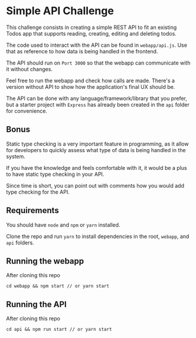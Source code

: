 # Simple API Challenge

This challenge consists in creating a simple REST API to fit an existing Todos app that supports reading, creating, editing and deleting todos.

The code used to interact with the API can be found in `webapp/api.js`. Use that as reference to how data is being handled in the frontend.

The API should run on `Port 3000` so that the webapp can communicate with it without changes.

Feel free to run the webapp and check how calls are made. There's a version without API to show how the application's final UX should be.

The API can be done with any language/framework/library that you prefer, but a starter project with `Express` has already been created in the `api` folder for convenience.

## Bonus
Static type checking is a very important feature in programming, as it allow for developers to quickly assess what type of data is being handled in the system.

If you have the knowledge and feels comfortable with it, it would be a plus to have static type checking in your API.

Since time is short, you can point out with comments how you would add type checking for the API.


## Requirements
You should have `node` and `npm` or `yarn` installed.

Clone the repo and run `yarn` to install dependencies in the root, `webapp`, and `api` folders.

## Running the webapp

After cloning this repo
```
cd webapp && npm start // or yarn start
```

## Running the API

After cloning this repo
```
cd api && npm run start // or yarn start
```
